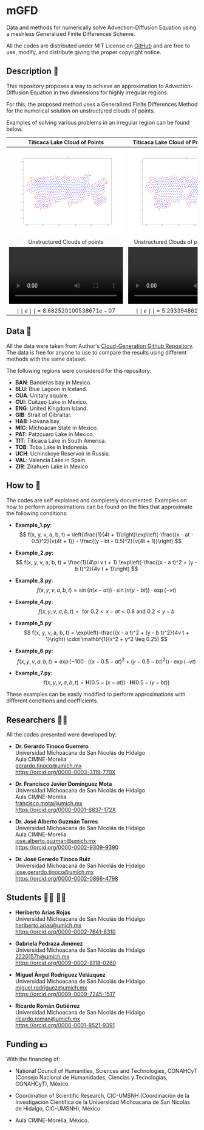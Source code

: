 # mGFD
Data and methods for numerically solve Advection-Diffusion Equation using a meshless Generalized Finite Differences Scheme.

All the codes are distributed under MIT License on [GitHub](https://github.com/gstinoco/mGFD) and are free to use, modify, and distribute giving the proper copyright notice.

## Description :memo:
This repository proposes a way to achieve an approximation to Advection-Diffusion Equation in two dimensions for highly irregular regions.

For this, the proposed method uses a Generalized Finite Differences Method for the numerical solution on unstructured clouds of points.

Examples of solving various problems in an irregular region can be found below.

| Titicaca Lake Cloud of Points                                                                        | Titicaca Lake Cloud of Points with Holes      |                                                      
| :--------------------------------------------------------------------------------------------------: | :-------------------------------------------:                                                        |
| <img src="Data/Clouds/TIT.png">                                                                      | <img src="Data/Holes/TIT.png">                                                                       |
|                                                                                                      |                                                                                                      |
| Unstructured Clouds of points                                                                        | Unstructured Clouds of points with holes                                                             |
| <video src="https://github.com/gstinoco/mGFD/assets/111999346/f3ace4e7-de20-4420-a492-8bea4be77d9d"> | <video src="https://github.com/gstinoco/mGFD/assets/111999346/8226f148-2086-4dbe-85e5-597ba4ed8498"> |
| $\mid\mid e\mid\mid = 8.682520100538671e-07$                                                         | $\mid\mid e\mid\mid = 5.293394861064519e-07$                                                         |


## Data :open_file_folder:
All the data were taken from Author's [Cloud-Generation Github Repository](https://github.com/gstinoco/Cloud-Generation). The data is free for anyone to use to compare the results using different methods with the same dataset.

The following regions were considered for this repository:
- **BAN**: Banderas bay in Mexico.
- **BLU**: Blue Lagoon in Iceland.
- **CUA**: Unitary square.
- **CUI**: Cuitzeo Lake in Mexico.
- **ENG**: United Kingdom Island.
- **GIB**: Strait of Gibraltar.
- **HAB**: Havana bay.
- **MIC**: Michoacan State in Mexico.
- **PAT**: Patzcuaro Lake in Mexico.
- **TIT**: Titicaca Lake in South America.
- **TOB**: Toba Lake in Indonesia.
- **UCH**: Uchinskoye Reservoir in Russia.
- **VAL**: Valencia Lake in Spain.
- **ZIR**: Zirahuen Lake in Mexico

## How to :microscope:
The codes are self explained and completely documented. Examples on how to perform approximations can be found on the files that approximate the following conditions:
- **Example_1.py**:
    $$
      f(x, y, v, a, b, t) = \left(\frac{1}{4t + 1}\right)\exp\left(-\frac{(x - at - 0.5)^2}{v(4t + 1)} - \frac{(y - bt - 0.5)^2}{v(4t + 1)}\right)
    $$

- **Example_2.py**:
    $$
      f(x, y, v, a, b, t) = \frac{1}{4\pi v t + 1} \exp\left(-\frac{(x - a t)^2 + (y - b t)^2}{4v t + 1}\right)
    $$

- **Example_3.py**:
    $$
      f(x, y, v, a, b, t) = \sin(\pi (x - a t)) \cdot \sin(\pi (y - b t)) \cdot \exp(-v t)
    $$

- **Example_4.py**:
    $$
      f(x, y, v, a, b, t) =  \text{ for } 0.2 < x - a t < 0.8 \text{ and } 0.2 < y - b 
    $$

- **Example_5.py**:
    $$
      f(x, y, v, a, b, t) = \exp\left(-\frac{(x - a t)^2 + (y - b t)^2}{4v t + 1}\right) \cdot \mathbf{1}(x^2 + y^2 \leq 0.25)
    $$

- **Example_6.py**:
    $$
      f(x, y, v, a, b, t) = \exp\left(-100 \cdot ((x - 0.5 - a t)^2 + (y - 0.5 - b t)^2)\right) \cdot \exp(-v t)
    $$

- **Example_7.py**:
    $$
      f(x, y, v, a, b, t) = \mathbf{H}(0.5 - (x - a t)) \cdot \mathbf{H}(0.5 - (y - b t))
    $$

These examples can be easily modified to perform approximations with different conditions and coefficients.

## Researchers :scientist:
All the codes presented were developed by:
    
  - **Dr. Gerardo Tinoco Guerrero**<br>
    Universidad Michoacana de San Nicolás de Hidalgo<br>
    Aula CIMNE-Morelia<br>
    gerardo.tinoco@umich.mx<br>
    https://orcid.org/0000-0003-3119-770X

  - **Dr. Francisco Javier Domínguez Mota**<br>
    Universidad Michoacana de San Nicolás de Hidalgo<br>
    Aula CIMNE-Morelia<br>
    francisco.mota@umich.mx<br>
    https://orcid.org/0000-0001-6837-172X

  - **Dr. José Alberto Guzmán Torres**<br>
    Universidad Michoacana de San Nicolás de Hidalgo<br>
    Aula CIMNE-Morelia<br>
    jose.alberto.guzman@umich.mx<br>
    https://orcid.org/0000-0002-9309-9390

  - **Dr. José Gerardo Tinoco Ruiz**<br>
    Universidad Michoacana de San Nicolás de Hidalgo<br>
    jose.gerardo.tinoco@umich.mx<br>
    https://orcid.org/0000-0002-0866-4798

## Students :man_student: :woman_student:
  - **Heriberto Arias Rojas**<br>
    Universidad Michoacana de San Nicolás de Hidalgo<br>
    heriberto.arias@umich.mx<br>
    https://orcid.org/0000-0002-7641-8310

  - **Gabriela Pedraza Jiménez**<br>
    Universidad Michoacana de San Nicolás de Hidalgo<br>
    2220157h@umich.mx<br>
    https://orcid.org/0009-0002-8118-0260
  
  - **Miguel Ángel Rodríguez Velázquez**<br>
    Universidad Michoacana de San Nicolás de Hidalgo<br>
    miguel.rodriguez@umich.mx<br>
    https://orcid.org/0009-0009-7245-1517
  
  - **Ricardo Román Gutiérrez**<br>
    Universidad Michoacana de San Nicolás de Hidalgo<br>
    ricardo.roman@umich.mx<br>
    https://orcid.org/0000-0001-8521-9391

<!--
  - **Nancy Saray Saucedo León**<br>
    Universidad Michoacana de San Nicolás de Hidalgo<br>
    1153558a@umich.mx<br>
-->
## Funding :dollar:
With the financing of:

  - National Council of Humanities, Sciences and Technologies, CONAHCyT (Consejo Nacional de Humanidades, Ciencias y Tecnologías, CONAHCyT), México.
  
  - Coordination of Scientific Research, CIC-UMSNH (Coordinación de la Investigación Científica de la Universidad Michoacana de San Nicolás de Hidalgo, CIC-UMSNH), México.
  
  - Aula CIMNE-Morelia, México.

